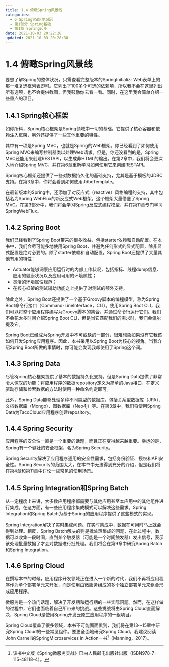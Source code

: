 ```yaml
---
title: 1.4 俯瞰Spring风景线
categories: 
  - 6 Spring实战(第5版)
  - 第1部分 Spring基础
  - 第1章 Spring起步
date: 2021-10-03 20:22:28
updated: 2021-10-03 20:28:30
---
```

# 1.4 俯瞰Spring风景线
要想了解Spring的整体状况，只需查看完整版本的SpringInitializr Web表单上的那一堆复选框列表即可。它列出了100多个可选的依赖项，所以我不会在这里列出所有选项，也不会提供截图，但我鼓励你去看一看。同时，在这里我会简单介绍一些重点的项目。

## 1.4.1 Spring核心框架
如你所料，Spring核心框架是Spring领域中一切的基础。它提供了核心容器和依赖注入框架，另外还提供了一些其他重要的特性。

其中有一项是Spring MVC，也就是Spring的Web框架。你已经看到了如何使用Spring MVC来编写控制器类以处理Web请求。但是，你还没看到的是，Spring MVC还能用来创建RESTAPI，以生成非HTML的输出。在第2章中，我们将会更深入地介绍Spring MVC，并在第6章重新学习如何使用它来创建RESTAPI。

Spring核心框架还提供了一些对数据持久化的基础支持，尤其是基于模板的JDBC支持。在第3章中，你将会看到如何使用JdbcTemplate。

在最新版本的Spring中，还添加了对反应式（reactive）风格编程的支持，其中包括名为Spring WebFlux的新反应式Web框架，这个框架大量借鉴了Spring MVC。在第3部分中，我们将会学习Spring反应式编程模型，并在第11章专门学习SpringWebFlux。

## 1.4.2 Spring Boot
我们已经看到了Spring Boot带来的很多收益，包括starter依赖和自动配置。在本书中，我们会尽可能多地使用Spring Boot，并避免任何形式的显式配置，除非显式配置是绝对必要的。除了starter依赖和自动配置，Spring Boot还提供了大量其他有用的特性：
- Actuator能够洞察应用运行时的内部工作状况，包括指标、线程dump信息、应用的健康状况以及应用可用的环境属性；
- 灵活的环境属性规范；
- 在核心框架的测试辅助功能之上提供了对测试的额外支持。

除此之外，Spring Boot还提供了一个基于Groovy脚本的编程模型，称为Spring Boot命令行接口（Command-LineInterface，CLI）。使用Spring Boot CLI，我们可以将整个应用程序编写为Groovy脚本的集合，并通过命令行运行它们。我们不会花太多时间介绍Spring Boot CLI，但是当它匹配我们的需求时，我们会偶尔提及它。

Spring Boot已经成为Spring开发中不可或缺的一部分，很难想象如果没有它我该如何开发Spring应用程序。因此，本书采用以Spring Boot为核心的视角。当我介绍Spring Boot所做的事情时，你可能会发现我却使用了Spring这个词。

## 1.4.3 Spring Data
尽管Spring核心框架提供了基本的数据持久化支持，但是Spring Data提供了非常令人惊叹的功能：将应用程序的数据repository定义为简单的Java接口，在定义驱动存储和检索数据的方法时使用一种命名约定即可。

此外，Spring Data能够处理多种不同类型的数据库，包括关系型数据库（JPA）、文档数据库（Mongo）、图数据库（Neo4j）等。在第3章中，我们将使用Spring Data为TacoCloud应用程序创建repository。

## 1.4.4 Spring Security
应用程序的安全性一直是一个重要的话题，而且正在变得越来越重要。幸运的是，Spring有一个健壮的安全框架，名为Spring Security。

Spring Security解决了应用程序通用的安全性需求，包括身份验证、授权和API安全性。Spring Security的范围太大，在本书中无法得到充分的介绍，但是我们将在第4章和第11章中讨论一些常见的使用场景。

## 1.4.5 Spring Integration和Spring Batch
从一定程度上来讲，大多数应用程序都需要与其他应用甚至本应用中的其他组件进行集成。在这方面，有一些应用程序集成模式可以解决这些需求。Spring Integration和Spring Batch为基于Spring的应用程序提供了这些模式的实现。

Spring Integration解决了实时集成问题。在实时集成中，数据在可用时马上就会得到处理。相反，Spring Batch解决的则是批处理集成的问题，在此过程中，数据可以收集一段时间，直到某个触发器（可能是一个时间触发器）发出信号，表示该处理批量数据了才会对数据进行批处理。我们将会在第9章中研究Spring Batch和Spring Integration。

## 1.4.6 Spring Cloud
在撰写本书的时候，应用程序开发领域正在进入一个新的时代，我们不再将应用程序作为单个部署单元来开发，而是使用由微服务组成的多个独立部署单元来组合形成应用程序。

微服务是一个热门话题，解决了开发期和运行期的一些实际问题。然而，在这样做的过程中，它们也面临着自己所带来的挑战。这些挑战将由Spring Cloud直面解决，Spring Cloud是使用Spring开发云原生应用程序的一组项目。

Spring Cloud覆盖了很多领域，本书不可能面面俱到，我们将在第13～15章中研究Spring Cloud的一些常见组件。要更全面地研究Spring Cloud，我建议阅读John Carnell的SpringMicroservices in Action一书[^1]（Manning，2017）。

[^1]:该书中文版《Spring微服务实战》已由人民邮电出版社出版（ISBN978-7-115-48118-4）。
